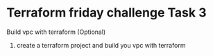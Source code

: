 # Terraform friday challenge Task 3

Build vpc with terraform (Optional)
  1. create a terraform project and build you vpc with terraform
